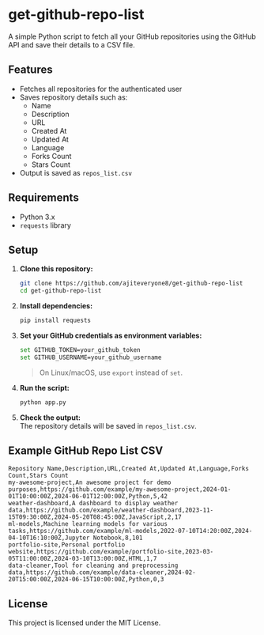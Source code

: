 # get-github-repo-list

A simple Python script to fetch all your GitHub repositories using the GitHub API and save their details to a CSV file.

## Features

- Fetches all repositories for the authenticated user
- Saves repository details such as:
  - Name
  - Description
  - URL
  - Created At
  - Updated At
  - Language
  - Forks Count
  - Stars Count
- Output is saved as `repos_list.csv`

## Requirements

- Python 3.x
- `requests` library

## Setup

1. **Clone this repository:**
   ```sh
   git clone https://github.com/ajiteveryone8/get-github-repo-list
   cd get-github-repo-list
   ```

2. **Install dependencies:**
   ```sh
   pip install requests
   ```

3. **Set your GitHub credentials as environment variables:**
   ```sh
   set GITHUB_TOKEN=your_github_token
   set GITHUB_USERNAME=your_github_username
   ```

   > On Linux/macOS, use `export` instead of `set`.

4. **Run the script:**
   ```sh
   python app.py
   ```

5. **Check the output:**  
   The repository details will be saved in `repos_list.csv`.
   

## Example GitHub Repo List CSV

```csv
Repository Name,Description,URL,Created At,Updated At,Language,Forks Count,Stars Count
my-awesome-project,An awesome project for demo purposes,https://github.com/example/my-awesome-project,2024-01-01T10:00:00Z,2024-06-01T12:00:00Z,Python,5,42
weather-dashboard,A dashboard to display weather data,https://github.com/example/weather-dashboard,2023-11-15T09:30:00Z,2024-05-20T08:45:00Z,JavaScript,2,17
ml-models,Machine learning models for various tasks,https://github.com/example/ml-models,2022-07-10T14:20:00Z,2024-04-10T16:10:00Z,Jupyter Notebook,8,101
portfolio-site,Personal portfolio website,https://github.com/example/portfolio-site,2023-03-05T11:00:00Z,2024-03-10T13:00:00Z,HTML,1,7
data-cleaner,Tool for cleaning and preprocessing data,https://github.com/example/data-cleaner,2024-02-20T15:00:00Z,2024-06-15T10:00:00Z,Python,0,3
```

## License

This project is licensed under the MIT License.


